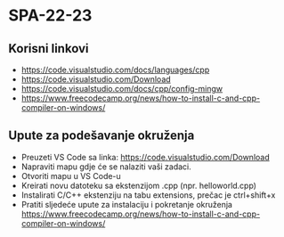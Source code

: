 # SPA-22-23

## Korisni linkovi

- https://code.visualstudio.com/docs/languages/cpp
- https://code.visualstudio.com/Download
- https://code.visualstudio.com/docs/cpp/config-mingw
- https://www.freecodecamp.org/news/how-to-install-c-and-cpp-compiler-on-windows/

## Upute za podešavanje okruženja

- Preuzeti VS Code sa linka: https://code.visualstudio.com/Download
- Napraviti mapu gdje će se nalaziti vaši zadaci.
- Otvoriti mapu u VS Code-u
- Kreirati novu datoteku sa ekstenzijom .cpp (npr. helloworld.cpp)
- Instalirati C/C++ ekstenziju na tabu extensions, prečac je ctrl+shift+x
- Pratiti sljedeće upute za instalaciju i pokretanje okruženja https://www.freecodecamp.org/news/how-to-install-c-and-cpp-compiler-on-windows/


